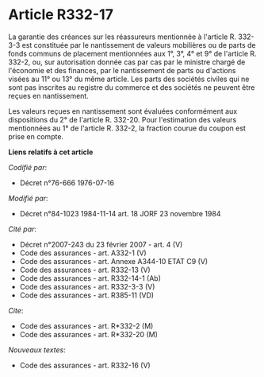 # Article R332-17

La garantie des créances sur les réassureurs mentionnée à l'article R. 332-3-3 est constituée par le nantissement de valeurs
mobilières ou de parts de fonds communs de placement mentionnées aux 1°, 3°, 4° et 9° de l'article R. 332-2, ou, sur
autorisation donnée cas par cas par le ministre chargé de l'économie et des finances, par le nantissement de parts ou
d'actions visées au 11° ou 13° du même article. Les parts des sociétés civiles qui ne sont pas inscrites au registre du
commerce et des sociétés ne peuvent être reçues en nantissement.

Les valeurs reçues en nantissement sont évaluées conformément aux dispositions du 2° de l'article R. 332-20. Pour
l'estimation des valeurs mentionnées au 1° de l'article R. 332-2, la fraction courue du coupon est prise en compte.

**Liens relatifs à cet article**

_Codifié par_:

  - Décret n°76-666 1976-07-16

_Modifié par_:

  - Décret n°84-1023 1984-11-14 art. 18 JORF 23 novembre 1984

_Cité par_:

  - Décret  n°2007-243 du 23 février 2007 - art. 4 (V)
  - Code des assurances - art. A332-1 (V)
  - Code des assurances - art. Annexe A344-10 ETAT C9 (V)
  - Code des assurances - art. R332-13 (V)
  - Code des assurances - art. R332-14-1 (Ab)
  - Code des assurances - art. R332-3-3 (V)
  - Code des assurances - art. R385-11 (VD)

_Cite_:

  - Code des assurances - art. R*332-2 (M)
  - Code des assurances - art. R*332-20 (M)

_Nouveaux textes_:

  - Code des assurances - art. R332-16 (V)

